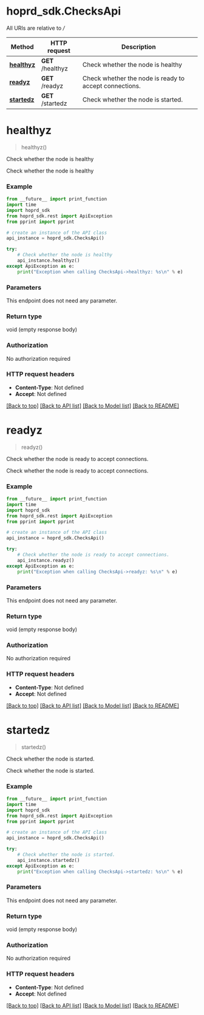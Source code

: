 # hoprd_sdk.ChecksApi

All URIs are relative to */*

Method | HTTP request | Description
------------- | ------------- | -------------
[**healthyz**](ChecksApi.md#healthyz) | **GET** /healthyz | Check whether the node is healthy
[**readyz**](ChecksApi.md#readyz) | **GET** /readyz | Check whether the node is ready to accept connections.
[**startedz**](ChecksApi.md#startedz) | **GET** /startedz | Check whether the node is started.

# **healthyz**
> healthyz()

Check whether the node is healthy

Check whether the node is healthy

### Example
```python
from __future__ import print_function
import time
import hoprd_sdk
from hoprd_sdk.rest import ApiException
from pprint import pprint

# create an instance of the API class
api_instance = hoprd_sdk.ChecksApi()

try:
    # Check whether the node is healthy
    api_instance.healthyz()
except ApiException as e:
    print("Exception when calling ChecksApi->healthyz: %s\n" % e)
```

### Parameters
This endpoint does not need any parameter.

### Return type

void (empty response body)

### Authorization

No authorization required

### HTTP request headers

 - **Content-Type**: Not defined
 - **Accept**: Not defined

[[Back to top]](#) [[Back to API list]](../README.md#documentation-for-api-endpoints) [[Back to Model list]](../README.md#documentation-for-models) [[Back to README]](../README.md)

# **readyz**
> readyz()

Check whether the node is ready to accept connections.

Check whether the node is ready to accept connections.

### Example
```python
from __future__ import print_function
import time
import hoprd_sdk
from hoprd_sdk.rest import ApiException
from pprint import pprint

# create an instance of the API class
api_instance = hoprd_sdk.ChecksApi()

try:
    # Check whether the node is ready to accept connections.
    api_instance.readyz()
except ApiException as e:
    print("Exception when calling ChecksApi->readyz: %s\n" % e)
```

### Parameters
This endpoint does not need any parameter.

### Return type

void (empty response body)

### Authorization

No authorization required

### HTTP request headers

 - **Content-Type**: Not defined
 - **Accept**: Not defined

[[Back to top]](#) [[Back to API list]](../README.md#documentation-for-api-endpoints) [[Back to Model list]](../README.md#documentation-for-models) [[Back to README]](../README.md)

# **startedz**
> startedz()

Check whether the node is started.

Check whether the node is started.

### Example
```python
from __future__ import print_function
import time
import hoprd_sdk
from hoprd_sdk.rest import ApiException
from pprint import pprint

# create an instance of the API class
api_instance = hoprd_sdk.ChecksApi()

try:
    # Check whether the node is started.
    api_instance.startedz()
except ApiException as e:
    print("Exception when calling ChecksApi->startedz: %s\n" % e)
```

### Parameters
This endpoint does not need any parameter.

### Return type

void (empty response body)

### Authorization

No authorization required

### HTTP request headers

 - **Content-Type**: Not defined
 - **Accept**: Not defined

[[Back to top]](#) [[Back to API list]](../README.md#documentation-for-api-endpoints) [[Back to Model list]](../README.md#documentation-for-models) [[Back to README]](../README.md)

